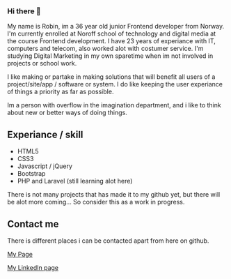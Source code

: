 ### Hi there 👋

My name is Robin, im a 36 year old junior Frontend developer from Norway. I'm currently enrolled at Noroff school of technology and digital media at the course Frontend development. I have 23 years of experiance with IT, computers and telecom, also worked alot with costumer service. I'm studying Digital Marketing in my own sparetime when im not involved in projects or school work.

I like making or partake in making solutions that will benefit all users of a project/site/app / software or system. I do like keeping the user experiance of things a priority as far as possible. 

Im a person with overflow in the imagination department, and i like to think about new or better ways of doing things.

## Experiance / skill
- HTML5
- CSS3
- Javascript / jQuery
- Bootstrap
- PHP and Laravel (still learning alot here)

There is not many projects that has made it to my github yet, but there will be alot more coming... So consider this as a work in progress.

## Contact me 

There is different places i can be contacted apart from here on github.

[My Page](https://www.johnsen-codes.no)

[My LinkedIn page](https://www.linkedin.com/in/robin-johnsen-04a226159/)
<!--
**ShaindalDev/ShaindalDev** is a ✨ _special_ ✨ repository because its `README.md` (this file) appears on your GitHub profile.

Here are some ideas to get you started:

- 🔭 I’m currently working on ...
- 🌱 I’m currently learning ...
- 👯 I’m looking to collaborate on ...
- 🤔 I’m looking for help with ...
- 💬 Ask me about ...
- 📫 How to reach me: ...
- 😄 Pronouns: ...
- ⚡ Fun fact: ...
-->
